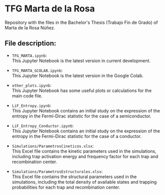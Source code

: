 # TFG Marta de la Rosa
Repository with the files in the Bachelor's Thesis (Trabajo Fin de Grado) of Marta de la Rosa Núñez.

## File description:

- `TFG_MARTA.ipynb`:  
    This Jupyter Notebook is the latest version in current development.

- `TFG_MARTA_GCOLAB.ipynb`:  
    This Jupyter Notebook is the latest version in the Google Colab.

- `other_plots.ipynb`:  
    This Jupyter Notebook has some useful plots or calculations for the main code file.

- `LiF_Entropy.ipynb`:  
    This Jupyter Notebook contains an initial study on the expression of the entropy in the Fermi-Dirac statistic for the case of a semiconductor.

- `LiF_Entropy_Conductor.ipynb`:  
    This Jupyter Notebook contains an initial study on the expression of the entropy in the Fermi-Dirac statistic for the case of a conductor.

- `Simulations/ParametrosCineticos.xlsx`:  
    This Excel file contains the kinetic parameters used in the simulations, including trap activation energy and frequency factor for each trap and recombination center.

- `Simulations/ParametrosEstructurales.xlsx`:  
    This Excel file contains the structural parameters used in the simulations, including the total density of available states and trapping probabilities for each trap and recombination center.